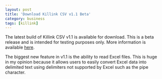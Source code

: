 ```yaml
---
layout: post
title: 'Download Killink CSV v1.1 Beta'
category: business
tags: [killink]
---
```


The latest build of Killink CSV v1.1 is available for download.  This is a beta release and is intended for testing purposes only.  More information is available [here](http://www.whitepeaksoftware.com/forums/Topic111-12-1.aspx).

The biggest new feature in v1.1 is the ability to read Excel files.  This is huge in my opinion because it allows users to easily convert Excel data into delimited text using delimiters not supported by Excel such as the pipe character.

